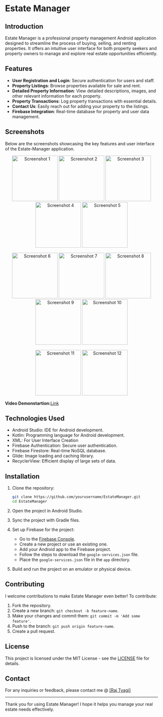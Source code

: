 # Estate Manager
 
## Introduction
 
Estate Manager is a professional property management Android application designed to streamline the process of buying, selling, and renting properties. It offers an intuitive user interface for both property seekers and property owners to manage and explore real estate opportunities efficiently.

## Features

- **User Registration and Login**: Secure authentication for users and staff.
- **Property Listings**: Browse properties available for sale and rent.
- **Detailed Property Information**: View detailed descriptions, images, and other relevant information for each property.
- **Property Transactions**: Log property transactions with essential details.
- **Contact Us**: Easily reach out for adding your property to the listings.
- **Firebase Integration**: Real-time database for property and user data management.



## Screenshots
Below are the screenshots showcasing the key features and user interface of the Estate-Manager application.


<p align="center">
  <img src="https://github.com/user-attachments/assets/121ea6a5-4331-4813-b52f-bf2eab7fc4a5" alt="Screenshot 1" width="150"/>
  <img src="https://github.com/user-attachments/assets/be410587-c661-4f57-bb76-9f7abc96dde1" alt="Screenshot 2" width="150"/>
  <img src="https://github.com/user-attachments/assets/db47c474-bcb2-42a0-9608-a2fc501926a0" alt="Screenshot 3" width="150"/>
  <img src="https://github.com/user-attachments/assets/ff1ea8ae-c8c3-45ec-a6af-d09f9d67ba5c" alt="Screenshot 4" width="150"/>
  <img src="https://github.com/user-attachments/assets/3231231c-68bb-4c0a-bbaf-21afd2a575b8" alt="Screenshot 5" width="150"/>
</p>
<p align="center">
  <img src="https://github.com/user-attachments/assets/c916c4f9-e247-4d58-bd84-a3697a882d58" alt="Screenshot 6" width="150"/>
  <img src="https://github.com/user-attachments/assets/8ba4bd74-0512-428b-a0f0-3f58002dca4a" alt="Screenshot 7" width="150"/>
  <img src="https://github.com/user-attachments/assets/3184b4ba-5642-49ff-9ee9-b968eb0cac0a" alt="Screenshot 8" width="150"/>
  <img src="https://github.com/user-attachments/assets/44b7ff96-297b-48ea-85a2-89064807af8e" alt="Screenshot 9" width="150"/>
  <img src="https://github.com/user-attachments/assets/ffd90b0d-ae7d-4d78-83f4-5c660fc2a23d" alt="Screenshot 10" width="150"/>
</p>
<p align="center">
  <img src="https://github.com/user-attachments/assets/9870862f-c6d0-4ce0-93ad-64f7806abd07" alt="Screenshot 11" width="150"/>
  <img src="https://github.com/user-attachments/assets/c07efccb-bea3-4ef0-bc97-78d694fb5471" alt="Screenshot 12" width="150"/>
</p>

**Video Demonstartion:**[Link]( https://drive.google.com/file/d/13mMax6_AqRmlvAdTQs63t75-23MSOsGY/view?usp=sharing)

## Technologies Used
- Android Studio: IDE for Android development.
- Kotlin: Programming language for Android development.
- XML: For User Interface Creation
- Firebase Authentication: Secure user authentication.
- Firebase Firestore: Real-time NoSQL database.
- Glide: Image loading and caching library.
- RecyclerView: Efficient display of large sets of data.


## Installation

1. Clone the repository:

   ```bash
   git clone https://github.com/yourusername/EstateManager.git
   cd EstateManager
   ```

2. Open the project in Android Studio.

3. Sync the project with Gradle files.

4. Set up Firebase for the project:
   - Go to the [Firebase Console](https://console.firebase.google.com/).
   - Create a new project or use an existing one.
   - Add your Android app to the Firebase project.
   - Follow the steps to download the `google-services.json` file.
   - Place the `google-services.json` file in the `app` directory.

5. Build and run the project on an emulator or physical device.



## Contributing

I welcome contributions to make Estate Manager even better! To contribute:

1. Fork the repository.
2. Create a new branch: `git checkout -b feature-name`.
3. Make your changes and commit them: `git commit -m 'Add some feature'`.
4. Push to the branch: `git push origin feature-name`.
5. Create a pull request.

## License

This project is licensed under the MIT License - see the [LICENSE](LICENSE) file for details.

## Contact

For any inquiries or feedback, please contact me @ [[Raj Tyagi]](https://www.linkedin.com/in/raj-tyagi-83765b21b/)

---

Thank you for using Estate Manager! I hope it helps you manage your real estate needs effectively.
